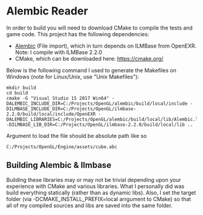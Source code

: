 # Alembic Reader

In order to build you will need to download CMake to compile the tests and game code. This project has the following dependencies:

* [Alembic](http://www.alembic.io/) (File import), which in turn depends on ILMBase from OpenEXR. Note: I compile with ILMBase 2.2.0
* CMake, which can be downloaded here: https://cmake.org/

Below is the following command I used to generate the Makefiles on Windows (note for Linux/Unix, use "Unix Makefiles"):

```
mkdir build
cd build
cmake -G "Visual Studio 15 2017 Win64" -DALEMBIC_INCLUDE_DIR=C:/Projects/OpenGL/alembic/build/local/include -DILMBASE_INCLUDE_DIR=C:/Projects/OpenGL/ilmbase-2.2.0/build/local/include/OpenEXR -DALEMBIC_LIBRARIES=C:/Projects/OpenGL/alembic/build/local/lib/Alembic.lib -DILMBASE_LIB_DIR=C:/Projects/OpenGL/ilmbase-2.2.0/build/local/lib ..

```

Argument to load the file should be absolute path like so
```
C:/Projects/OpenGL/Engine/assets/cube.abc
```

## Building Alembic & Ilmbase

Building these libraries may or may not be trivial depending upon your experience with CMake and various libraries. What I personally did was build everything statically (rather than as dynamic libs). Also, I set the target folder (via -DCMAKE_INSTALL_PREFIX=local arrgument to CMake) so that all of my compiled sources and libs are saved into the same folder.
